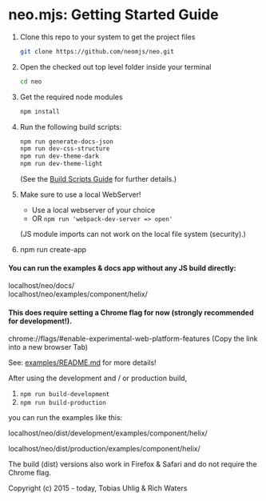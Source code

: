# neo.mjs: Getting Started Guide

1. Clone this repo to your system to get the project files
   ```sh
   git clone https://github.com/neomjs/neo.git
   ```

2. Open the checked out top level folder inside your terminal
   ```sh
   cd neo
   ```

3. Get the required node modules
   ```sh
   npm install
   ```

4. Run the following build scripts:
   ```sh
   npm run generate-docs-json
   npm run dev-css-structure
   npm run dev-theme-dark
   npm run dev-theme-light
   ```

   (See the <a href="../docs/tutorials/10_BuildScripts.md">Build Scripts Guide</a> for further details.)

5. Make sure to use a local WebServer!
   * Use a local webserver of your choice
   * OR `npm run 'webpack-dev-server => open'`

   (JS module imports can not work on the local file system (security).)
   
6. npm run create-app

#### You can run the examples & docs app **without** any JS build directly:  
localhost/neo/docs/  
localhost/neo/examples/component/helix/

#### This does require setting a Chrome flag for now (strongly recommended for development!).
chrome://flags/#enable-experimental-web-platform-features (Copy the link into a new browser Tab)

See: <a href="../examples/README.md">examples/README.md</a> for more details!

After using the development and / or production build,
1. `npm run build-development`
2. `npm run build-production`

you can run the examples like this:

localhost/neo/dist/development/examples/component/helix/

localhost/neo/dist/production/examples/component/helix/

The build (dist) versions also work in Firefox & Safari and do not require the Chrome flag.

Copyright (c) 2015 - today, Tobias Uhlig & Rich Waters
